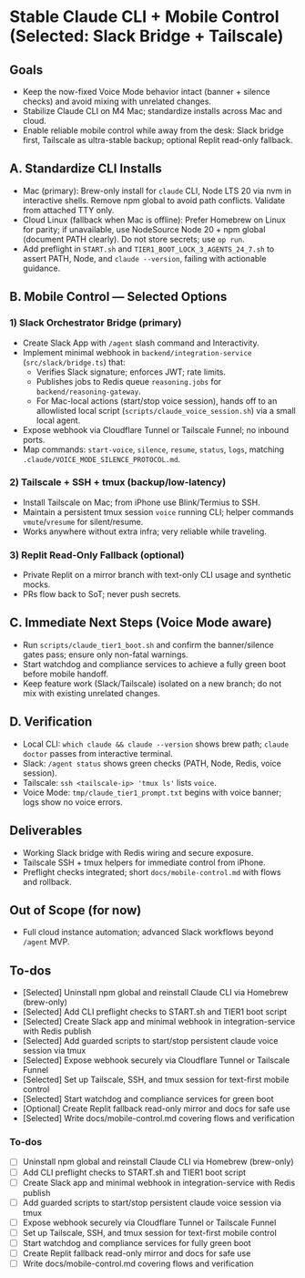 <!-- 1d5288f3-0adc-418d-adc3-403b7666ce82 f47d3a30-ef03-4cbf-bba1-4ad79bb54efa -->
# Stable Claude CLI + Mobile Control (Selected: Slack Bridge + Tailscale)

## Goals
- Keep the now-fixed Voice Mode behavior intact (banner + silence checks) and avoid mixing with unrelated changes.
- Stabilize Claude CLI on M4 Mac; standardize installs across Mac and cloud.
- Enable reliable mobile control while away from the desk: Slack bridge first, Tailscale as ultra-stable backup; optional Replit read-only fallback.

## A. Standardize CLI Installs
- Mac (primary): Brew-only install for `claude` CLI, Node LTS 20 via nvm in interactive shells. Remove npm global to avoid path conflicts. Validate from attached TTY only.
- Cloud Linux (fallback when Mac is offline): Prefer Homebrew on Linux for parity; if unavailable, use NodeSource Node 20 + npm global (document PATH clearly). Do not store secrets; use `op run`.
- Add preflight in `START.sh` and `TIER1_BOOT_LOCK_3_AGENTS_24_7.sh` to assert PATH, Node, and `claude --version`, failing with actionable guidance.

## B. Mobile Control — Selected Options

### 1) Slack Orchestrator Bridge (primary)
- Create Slack App with `/agent` slash command and Interactivity.
- Implement minimal webhook in `backend/integration-service` (`src/slack/bridge.ts`) that:
  - Verifies Slack signature; enforces JWT; rate limits.
  - Publishes jobs to Redis queue `reasoning.jobs` for `backend/reasoning-gateway`.
  - For Mac-local actions (start/stop voice session), hands off to an allowlisted local script (`scripts/claude_voice_session.sh`) via a small local agent.
- Expose webhook via Cloudflare Tunnel or Tailscale Funnel; no inbound ports.
- Map commands: `start-voice`, `silence`, `resume`, `status`, `logs`, matching `.claude/VOICE_MODE_SILENCE_PROTOCOL.md`.

### 2) Tailscale + SSH + tmux (backup/low-latency)
- Install Tailscale on Mac; from iPhone use Blink/Termius to SSH.
- Maintain a persistent tmux session `voice` running CLI; helper commands `vmute`/`vresume` for silent/resume.
- Works anywhere without extra infra; very reliable while traveling.

### 3) Replit Read-Only Fallback (optional)
- Private Replit on a mirror branch with text-only CLI usage and synthetic mocks.
- PRs flow back to SoT; never push secrets.

## C. Immediate Next Steps (Voice Mode aware)
- Run `scripts/claude_tier1_boot.sh` and confirm the banner/silence gates pass; ensure only non-fatal warnings.
- Start watchdog and compliance services to achieve a fully green boot before mobile handoff.
- Keep feature work (Slack/Tailscale) isolated on a new branch; do not mix with existing unrelated changes.

## D. Verification
- Local CLI: `which claude && claude --version` shows brew path; `claude doctor` passes from interactive terminal.
- Slack: `/agent status` shows green checks (PATH, Node, Redis, voice session).
- Tailscale: `ssh <tailscale-ip> 'tmux ls'` lists `voice`.
- Voice Mode: `tmp/claude_tier1_prompt.txt` begins with voice banner; logs show no voice errors.

## Deliverables
- Working Slack bridge with Redis wiring and secure exposure.
- Tailscale SSH + tmux helpers for immediate control from iPhone.
- Preflight checks integrated; short `docs/mobile-control.md` with flows and rollback.

## Out of Scope (for now)
- Full cloud instance automation; advanced Slack workflows beyond `/agent` MVP.

## To-dos
- [Selected] Uninstall npm global and reinstall Claude CLI via Homebrew (brew-only)
- [Selected] Add CLI preflight checks to START.sh and TIER1 boot script
- [Selected] Create Slack app and minimal webhook in integration-service with Redis publish
- [Selected] Add guarded scripts to start/stop persistent claude voice session via tmux
- [Selected] Expose webhook securely via Cloudflare Tunnel or Tailscale Funnel
- [Selected] Set up Tailscale, SSH, and tmux session for text-first mobile control
- [Selected] Start watchdog and compliance services for green boot
- [Optional] Create Replit fallback read-only mirror and docs for safe use
- [Selected] Write docs/mobile-control.md covering flows and verification

### To-dos

- [ ] Uninstall npm global and reinstall Claude CLI via Homebrew (brew-only)
- [ ] Add CLI preflight checks to START.sh and TIER1 boot script
- [ ] Create Slack app and minimal webhook in integration-service with Redis publish
- [ ] Add guarded scripts to start/stop persistent claude voice session via tmux
- [ ] Expose webhook securely via Cloudflare Tunnel or Tailscale Funnel
- [ ] Set up Tailscale, SSH, and tmux session for text-first mobile control
- [ ] Start watchdog and compliance services for fully green boot
- [ ] Create Replit fallback read-only mirror and docs for safe use
- [ ] Write docs/mobile-control.md covering flows and verification